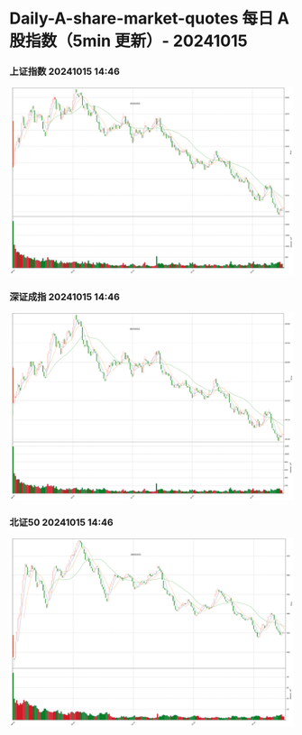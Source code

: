 
# Daily-A-share-market-quotes 每日 A 股指数（5min 更新）- 20241015

### 上证指数 20241015 14:46
![](./fig/2024/10/20241015-sh000001.png)

### 深证成指 20241015 14:46
![](./fig/2024/10/20241015-sz399001.png)

### 北证50 20241015 14:46
![](./fig/2024/10/20241015-bj899050.png)
